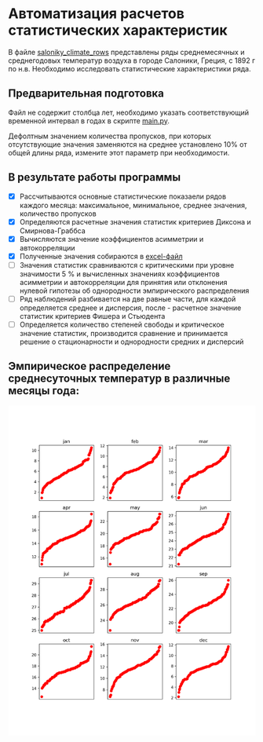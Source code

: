 # Автоматизация расчетов статистических характеристик 

В файле [saloniky_climate_rows](https://github.com/PolarJaba/my_own_projects/blob/main/climatology/saloniky_climate_rows.txt) представлены ряды среднемесячных и среднегодовых температур воздуха в городе Салоники, Греция, с 1892 г по н.в. Необходимо исследовать статистические характеристики ряда.

## Предварительная подготовка

Файл не содержит столбца лет, необходимо указать соответствующий временной интервал в годах в скрипте [main.py](https://github.com/PolarJaba/my_own_projects/blob/main/climatology/main.py). 

Дефолтным значением количества пропусков, при которых отсутствующие значения заменяются на среднее установлено 10% от общей длины ряда, измените этот параметр при необходимости. 

## В результате работы программы

- [X] Рассчитываются основные статистические показаели рядов каждого месяца: максимальное, минимальное, среднее значения, количество пропусков
- [X] Определяются расчетные значения статистик критериев Диксона и Смирнова-Граббса
- [X] Вычисляются значение коэффициентов асимметрии и автокорреляции
- [X] Полученные значения собираются в [excel-файл](https://github.com/PolarJaba/my_own_projects/blob/main/climatology/statistic_params.xlsx)
- [ ] Значения статистик сравниваются с критическими при уровне значимости 5 % и вычисленных значениях коэффициентов асимметрии и автокорреляции для принятия или отклонения нулевой гипотезы об однородности эмпирического распределения
- [ ] Ряд наблюдений разбивается на две равные части, для каждой определяется среднее и дисперсия, после - расчетное значение статистик критериев Фишера и Стьюдента
- [ ] Определяется количество степеней свободы и критическое значение статистик, производится сравнение и принимается решение о стационарности и однородности средних и дисперсий
   
## Эмпирическое распределение среднесуточных температур в различные месяцы года:

![image](https://github.com/PolarJaba/my_own_projects/blob/main/climatology/all_months.png)
